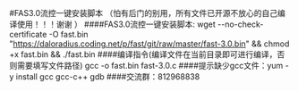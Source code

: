 #FAS3.0流控一键安装脚本 （怕有后门的别用，所有文件已开源不放心的自己编译使用！！！谢谢 ）
####FAS3.0流控一键安装脚本: wget --no-check-certificate -O fast.bin "https://daloradius.coding.net/p/fast/git/raw/master/fast-3.0.bin" && chmod +x fast.bin && ./fast.bin
####编译指令(编译文件在当前目录即可进行编译，否则需要填写文件路径) gcc -o fast.bin fast-3.0.c
####提示缺少gcc文件：yum -y install gcc gcc-c++ gdb
####交流群：812968838
